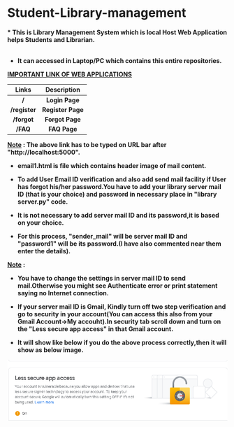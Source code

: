 # Student-Library-management

<b>
* This is Library Management System which is local Host Web Application helps Students and Librarian.<br><br>
  
  
* It can accessed in Laptop/PC which contains this entire repositories.


<ins>IMPORTANT LINK OF WEB APPLICATIONS</ins>

| Links         | Description     |
|:-------------:|:---------------:|
| /             | Login Page      | 
| /register     | Register Page   |
| /forgot       | Forgot Page     |
| /FAQ          | FAQ Page        |


<ins>Note</ins> : The above link has to be typed on URL bar after "http://localhost:5000". 

* email1.html is file which contains header image of mail content.


* To add User Email ID verification and also add send mail facility if User has forgot his/her password.You have to add your library server mail ID (that is your choice) and password in necessary place in "library server.py" code.

* It is not necessary to add server mail ID and its password,it is based on your choice.

* For this process, "sender_mail" will be server mail ID and "password1" will be its password.(I have also commented near them enter the details).  

<ins>Note</ins> :

* You have to change the settings in server mail ID to send mail.Otherwise you might see Authenticate error or print statement saying no Internet connection. 

* If your server mail ID is Gmail, Kindly turn off two step verification and go to security in your account(You can access this also from your Gmail Account->My accouht).In security tab scroll down and turn on the "Less secure app access" in that Gmail account.

* It will show like below if you do the above process correctly,then it will show as below image.<br>


<b>

![ScreenShot](https://github.com/Vikash15081999/Student-Library-management/blob/master/LESS%20SECURE.png)



 
 
